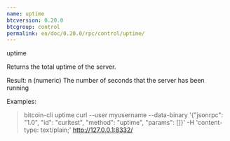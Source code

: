 ```yaml
---
name: uptime
btcversion: 0.20.0
btcgroup: control
permalink: en/doc/0.20.0/rpc/control/uptime/
---
```


uptime

Returns the total uptime of the server.

Result:
n    (numeric) The number of seconds that the server has been running

Examples:
> bitcoin-cli uptime 
> curl --user myusername --data-binary '{"jsonrpc": "1.0", "id": "curltest", "method": "uptime", "params": []}' -H 'content-type: text/plain;' http://127.0.0.1:8332/


